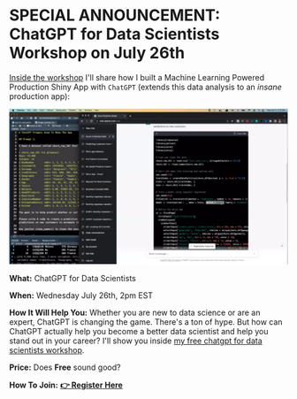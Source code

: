 <!--
# SPECIAL ANNOUNCEMENT: How To Become A <u>6-Figure Business Scientist</u> (Even In A Recession) on July 19th

![Business Scientist](/assets/business-science-cube-2.jpg)

**What:** How To Become A 6-Figure Business Scientist (Even In A Recession)

**When:** Wednesday July 19th, 2pm EST

**How It Will Help You:** Data science in 2023 has changed. *The 10+ person data science team is out.* And the one-person Business Scientist is in. I'll show you how to become a 1-person data science team inside [my LIVE 6-figure business scientist masterclass](https://learn.business-science.io/registration-2-page?el=website). 

**Price:** Does **Free** sound good?

**How To Join:** [**👉 Register Here**](https://learn.business-science.io/registration-2-page?el=website)
-->

# SPECIAL ANNOUNCEMENT: ChatGPT for Data Scientists Workshop on July 26th

[Inside the workshop](https://us02web.zoom.us/webinar/register/1716838099992/WN_q8tTz3FkRcWBdsEHeLlKrQ) I'll share how I built a Machine Learning Powered Production Shiny App with `ChatGPT` (extends this data analysis to an *insane* production app):

![ChatGPT for Data Scientists](/assets/lab_82_chatgpt_rcode.jpg)

**What:** ChatGPT for Data Scientists

**When:** Wednesday July 26th, 2pm EST

**How It Will Help You:** Whether you are new to data science or are an expert, ChatGPT is changing the game. There's a ton of hype. But how can ChatGPT actually help you become a better data scientist and help you stand out in your career? I'll show you inside [my free chatgpt for data scientists workshop](https://us02web.zoom.us/webinar/register/1716838099992/WN_q8tTz3FkRcWBdsEHeLlKrQ). 

**Price:** Does **Free** sound good?

**How To Join:** [**👉 Register Here**](https://us02web.zoom.us/webinar/register/1716838099992/WN_q8tTz3FkRcWBdsEHeLlKrQ)
